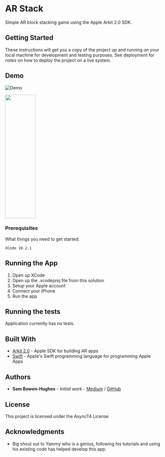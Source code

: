 # AR Stack

Simple AR block stacking game using the Apple Arkit 2.0 SDK.

## Getting Started

These instructions will get you a copy of the project up and running on your local machine for development and testing purposes. See deployment for notes on how to deploy the project on a live system.

## Demo

![Demo](demo1.gif)

<img src="demo1.gif" width="100" height="400" />

### Prerequisites

What things you need to get started:

```
XCode 10.2.1
```
## Running the App
1. Open up XCode
2. Open up the .xcodeproj file from this solution
3. Setup your Apple account
4. Connect your iPhone
5. Run the app

## Running the tests

Application currently has no tests.

## Built With

* [Arkit 2.0](https://developer.apple.com/arkit/) - Apple SDK for building AR apps
* [Swift](https://developer.apple.com/swift/) - Apple's Swift programming language for programming Apple Apps


## Authors

* **Sam Bowen-Hughes** - *Initial work* - [Medium](https://medium.com/@sambowenhughes) / [GitHub](https://github.com/sambowenhughes)


## License

This project is licensed under the AsyncT4 License

## Acknowledgments

* Big shout out to Yammy who is a genius, following his tutorials and using his existing code has helped develop this app.
